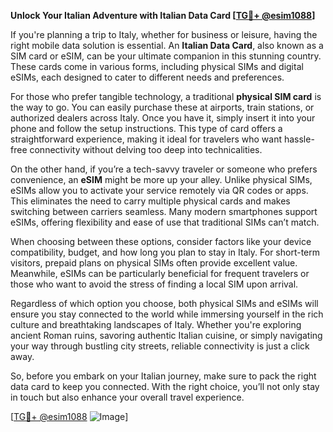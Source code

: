 **Unlock Your Italian Adventure with Italian Data Card [[TG💪+ @esim1088](https://t.me/s/esim1088)]**

If you're planning a trip to Italy, whether for business or leisure, having the right mobile data solution is essential. An **Italian Data Card**, also known as a SIM card or eSIM, can be your ultimate companion in this stunning country. These cards come in various forms, including physical SIMs and digital eSIMs, each designed to cater to different needs and preferences.

For those who prefer tangible technology, a traditional **physical SIM card** is the way to go. You can easily purchase these at airports, train stations, or authorized dealers across Italy. Once you have it, simply insert it into your phone and follow the setup instructions. This type of card offers a straightforward experience, making it ideal for travelers who want hassle-free connectivity without delving too deep into technicalities.

On the other hand, if you’re a tech-savvy traveler or someone who prefers convenience, an **eSIM** might be more up your alley. Unlike physical SIMs, eSIMs allow you to activate your service remotely via QR codes or apps. This eliminates the need to carry multiple physical cards and makes switching between carriers seamless. Many modern smartphones support eSIMs, offering flexibility and ease of use that traditional SIMs can’t match.

When choosing between these options, consider factors like your device compatibility, budget, and how long you plan to stay in Italy. For short-term visitors, prepaid plans on physical SIMs often provide excellent value. Meanwhile, eSIMs can be particularly beneficial for frequent travelers or those who want to avoid the stress of finding a local SIM upon arrival.

Regardless of which option you choose, both physical SIMs and eSIMs will ensure you stay connected to the world while immersing yourself in the rich culture and breathtaking landscapes of Italy. Whether you're exploring ancient Roman ruins, savoring authentic Italian cuisine, or simply navigating your way through bustling city streets, reliable connectivity is just a click away.

So, before you embark on your Italian journey, make sure to pack the right data card to keep you connected. With the right choice, you’ll not only stay in touch but also enhance your overall travel experience.

[[TG💪+ @esim1088](https://t.me/s/esim1088) ![Image](https://i.postimg.cc/Y0z9fWf4/image.png)]